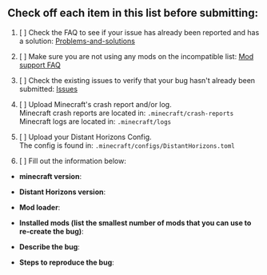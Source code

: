 ## Check off each item in this list before submitting:

<!-- 
To mark a section as complete either put an "x" in between the square brackets, example: "[x]" 
Or click the checkbox once the issue has been created.
-->

1. [ ] Check the FAQ to see if your issue has already been reported and has a solution:
    [Problems-and-solutions](https://gitlab.com/jeseibel/minecraft-lod-mod/-/wikis/2-frequently-asked-questions/2-problems-and-solutions/Problems-and-Solutions)

2. [ ] Make sure you are not using any mods on the incompatible list:
    [Mod support FAQ](https://gitlab.com/jeseibel/minecraft-lod-mod/-/wikis/2-frequently-asked-questions/4-mod-support/Mod-Support)

3. [ ] Check the existing issues to verify that your bug hasn't already been submitted: 
    [Issues](https://gitlab.com/jeseibel/minecraft-lod-mod/-/issues/)

4. [ ] Upload Minecraft's crash report and/or log. \
   Minecraft crash reports are located in: `.minecraft/crash-reports` \
   Minecraft logs are located in: `.minecraft/logs`

5. [ ] Upload your Distant Horizons Config. \
     The config is found in: `.minecraft/configs/DistantHorizons.toml`

 6. [ ] Fill out the information below:

 * **minecraft version**:

 * **Distant Horizons version**:

 * **Mod loader**:

 * **Installed mods (list the smallest number of mods that you can use to re-create the bug)**:
 
 * **Describe the bug**:

 * **Steps to reproduce the bug**:

